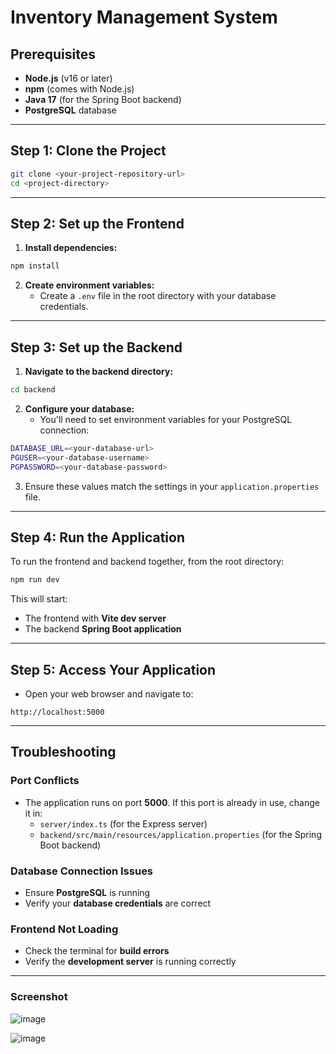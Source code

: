 # Inventory Management System

## Prerequisites
- **Node.js** (v16 or later)
- **npm** (comes with Node.js)
- **Java 17** (for the Spring Boot backend)
- **PostgreSQL** database

---

## Step 1: Clone the Project
```bash
git clone <your-project-repository-url>
cd <project-directory>
```

---

## Step 2: Set up the Frontend
1. **Install dependencies:**
```bash
npm install
```

2. **Create environment variables:**
   - Create a `.env` file in the root directory with your database credentials.

---

## Step 3: Set up the Backend
1. **Navigate to the backend directory:**
```bash
cd backend
```

2. **Configure your database:**
   - You'll need to set environment variables for your PostgreSQL connection:
```bash
DATABASE_URL=<your-database-url>
PGUSER=<your-database-username>
PGPASSWORD=<your-database-password>
```

3. Ensure these values match the settings in your `application.properties` file.

---

## Step 4: Run the Application
To run the frontend and backend together, from the root directory:
```bash
npm run dev
```
This will start:
- The frontend with **Vite dev server**
- The backend **Spring Boot application**

---

## Step 5: Access Your Application
- Open your web browser and navigate to:
```
http://localhost:5000
```

---

## Troubleshooting
### Port Conflicts
- The application runs on port **5000**. If this port is already in use, change it in:
  - `server/index.ts` (for the Express server)
  - `backend/src/main/resources/application.properties` (for the Spring Boot backend)

### Database Connection Issues
- Ensure **PostgreSQL** is running
- Verify your **database credentials** are correct

### Frontend Not Loading
- Check the terminal for **build errors**
- Verify the **development server** is running correctly

---
### Screenshot
![image](https://github.com/user-attachments/assets/a0ad9b7f-4190-48bb-863f-6bbf6e1a7a9d)

![image](https://github.com/user-attachments/assets/b58c70f0-df05-4936-87b7-671ad64ea79e)


